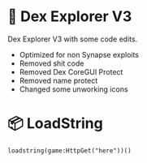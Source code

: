 # 📑 Dex Explorer V3

Dex Explorer V3 with some code edits.

- Optimized for non Synapse exploits
- Removed shit code
- Removed Dex CoreGUI Protect
- Removed name protect
- Changed some unworking icons

# 📦 LoadString

```lus
loadstring(game:HttpGet("here"))()
```

